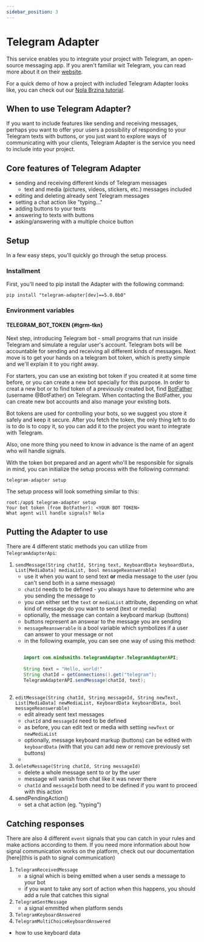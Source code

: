 ```yaml
---
sidebar_position: 3
---
```


# Telegram Adapter
This service enables you to integrate your project with Telegram, an open-source messaging app. If you aren't familiar wit Telegram, you can read more about it on their [website](https://telegram.org/).


For a quick demo of how a project with included Telegram Adapter looks like, you can check out our [Nola Brzina tutorial](docs/src/Tutorials/Nola%20Brzina%20Tutorial/intro.md).

## When to use Telegram Adapter?
If you want to include features like sending and receiving messages, perhaps you want to offer your users a possibility of responding to your Telegram texts with buttons,
or you just want to explore ways of communicating with your clients, Telegram Adapter is the service you need to include into your project.

## Core features of Telegram Adapter
- sending and receiving different kinds of Telegram messages
  - text and media (pictures, videos, stickers, etc.) messages included
- editing and deleting already sent Telegram messages
- setting a chat action like "typing..."
- adding buttons to your texts
- answering to texts with buttons
- asking/answering with a multiple choice button

## Setup
In a few easy steps, you'll quickly go through the setup process. 
### Installment
First, you'll need to pip install the Adapter with the following command:
```console
pip install "telegram-adapter[dev]==5.0.0b0"
```
### Environment variables
#### TELEGRAM_BOT_TOKEN {#tgrm-tkn}   
Next step, introducing Telegram bot - small programs that run inside Telegram and simulate a regular user's account.
Telegram bots will be accountable for sending and receiving all different kinds of messages. Next move is to 
get your hands on a telegram bot token, which is pretty simple and we'll explain it to you right away.

For starters, you can use an existing bot token if you created it at some time before, or you can create a new bot specially for this purpose.
In order to creat a new bot or to find token of a previously created bot, find [BotFather](https://t.me/botfather) (username @BotFather) on Telegram. 
When contacting the BotFather, you can create new bot accounts and also manage your existing bots.

Bot tokens are used for controlling your bots, so we suggest you store it safely and keep it secure.
After you fetch the token, the only thing left to do is to do is to copy it, so you can add it to the project you want to integrate with Telegram. 

Also, one more thing you need to know in advance is the name of an agent who will handle signals.

With the token bot prepared and an agent who'll be responsible for signals in mind, you can initialize the setup process with the following command:  

```console
telegram-adapter setup
```

The setup process will look something similar to this:
```console
root:/app$ telegram-adapter setup
Your bot token (from BotFather): <YOUR BOT TOKEN>
What agent will handle signals? Nola
```

## Putting the Adapter to use

There are 4 different static methods you can utilize from `TelegramAdapterApi`:
1. `sendMessage(String chatId, String text, KeyboardData keyboardData, List[MediaData] mediaList, bool messageReanswerable)`
   - use it when you want to send text **or** media message to the user (you can't send both in a same message)
   - `chatId` needs to be defined - you always have to determine who are you sending the message to
   - you can either set the `text` or `mediaList` attribute, depending on what kind of message do you want to send (text or media) 
   - optionally, the message can contain a keyboard markup (buttons)
   - buttons represent an answear to the message you are sending
   - `messageReanswerable` is a bool variable which symbolizes if a user can answer to your message or not
   - in the following example, you can see one way of using this method: 
   ```java
     
      import com.mindsmiths.telegramAdapter.TelegramAdapterAPI;
     
      String text = "Hello, world!"
      String chatId = getConnections().get("telegram");
      TelegramAdapterAPI.sendMessage(chatId, text);
     
    ```
2. `editMessage(String chatId, String messageId, String newText, List[MediaData] newMediaList, KeyboardData keyboardData, bool messageReanswerable)`
   - edit already sent text messages
   - `chatId` and `messageId` need to be defined 
   - as before, you can edit text or media with setting `newText` or `newMediaList`
   - optionally, message keyboard markup (buttons) can be edited with `keyboardData` (with that you can add new or remove previously set buttons)
   - 
3. `deleteMessage(String chatId, String messageId)`
    - delete a whole message sent to or by the user
    - message will vanish from chat like it was never there
    - `chatId` and `messageId` both need to be defined if you want to proceed with this action
4. sendPendingAction()
   - set a chat action (eg. "typing")

## Catching responses

There are also 4 different `event` signals that you can catch in your rules and make actions according to them. If you need more information about how signal communication
works on the platform, check out our documentation [here](this is path to signal communication) 
1. `TelegramReceivedMessage`
   - a signal which is being emitted when a user sends a message to your bot
   - if you want to take any sort of action when this happens, you should add a rule that catches this signal
2. `TelegramSentMessage`
   - a signal emmitted when platform sends  
3. `TelegramKeyboardAnswered`
4. `TelegramMultiChoiceKeyboardAnswered`

- how to use keyboard data